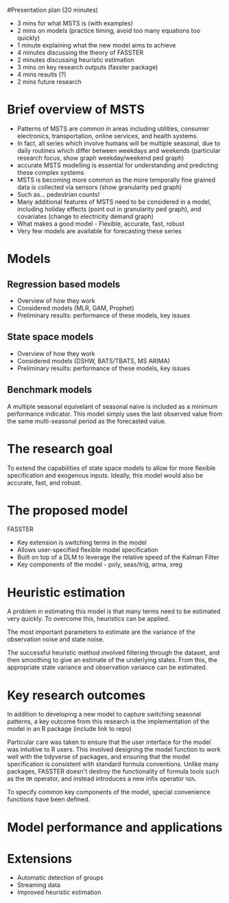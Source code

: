 #Presentation plan (20 minutes)
- 3 mins for what MSTS is (with examples)
- 2 mins on models (practice timing, avoid too many equations too quickly)
- 1 minute explaining what the new model aims to achieve
- 4 minutes discussing the theory of FASSTER
- 2 minutes discussing heuristic estimation
- 3 mins on key research outputs (fasster package)
- 4 mins results (?)
- 2 mins future research

# Brief overview of MSTS
- Patterns of MSTS are common in areas including utilities, consumer electronics, transportation, online services, and health systems.
- In fact, all series which involve humans will be multiple seasonal, due to daily routines which differ between weekdays and weekends (particular research focus, show graph weekday/weekend ped graph)
- accurate MSTS modelling is essential for understanding and predicting these complex systems
- MSTS is becoming more common as the more temporally fine grained data is collected via sensors (show granularity ped graph)
- Such as... pedestrian counts!
- Many additional features of MSTS need to be considered in a model, including holiday effects (point out in granularity ped graph), and covariates (change to electricity demand graph)
- What makes a good model - Flexible, accurate, fast, robust
- Very few models are available for forecasting these series

# Models
## Regression based models
- Overview of how they work
- Considered models (MLR, GAM, Prophet)
- Preliminary results: performance of these models, key issues

## State space models
- Overview of how they work
- Considered models (DSHW, BATS/TBATS, MS ARIMA)
- Preliminary results: performance of these models, key issues

## Benchmark models
A multiple seasonal equivelant of seasonal naive is included as a minimum performance indicator. This model simply uses the last observed value from the same multi-seasonal period as the forecasted value.

# The research goal
To extend the capabilities of state space models to allow for more flexible specification and exogenous inputs. Ideally, this model would also be accurate, fast, and robust.

# The proposed model
FASSTER

- Key extension is switching terms in the model
- Allows user-specified flexible model specification
- Built on top of a DLM to leverage the relative speed of the Kalman Filter
- Key components of the model - poly, seas/trig, arma, xreg

# Heuristic estimation
A problem in estimating this model is that many terms need to be estimated very quickly.
To overcome this, heuristics can be applied.

The most important parameters to estimate are the variance of the observation noise and state noise.

The successful heuristic method involved filtering through the dataset, and then smoothing to give an estimate of the underlying states. From this, the appropriate state variance and observation variance can be estimated.

# Key research outcomes
In addition to developing a new model to capture switching seasonal patterns, a key outcome from this research is the implementation of the model in an R package (include link to repo)

Particular care was taken to ensure that the user interface for the model was intuitive to R users. This involved designing the model function to work well with the tidyverse of packages, and ensuring that the model specification is consistent with standard formula conventions. Unlike many packages, FASSTER doesn't destroy the functionality of formula tools such as the `OR` operator, and instead introduces a new infix operator `%G%`.

To specify common key components of the model, special convenience functions have been defined.

# Model performance and applications

# Extensions
- Automatic detection of groups
- Streaming data
- Improved heuristic estimation
